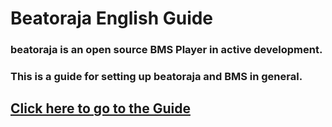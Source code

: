 # Beatoraja English Guide

### beatoraja is an open source BMS Player in active development.
### This is a guide for setting up beatoraja and BMS in general.

## [Click here to go to the Guide](https://github.com/wcko87/beatoraja-english-guide/wiki)
